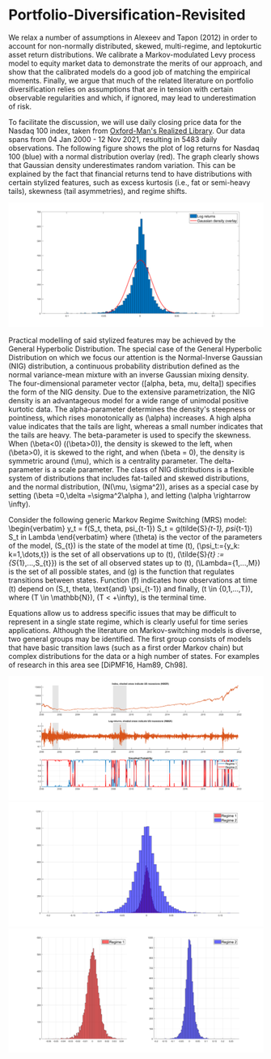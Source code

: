 # Portfolio-Diversification-Revisited
We relax a number of assumptions in Alexeev and Tapon (2012) in order to account for non-normally distributed, skewed, multi-regime, and leptokurtic asset return distributions. We calibrate a Markov-modulated Levy process model to equity market data to demonstrate the merits of our approach, and show that the calibrated models do a good job of matching the empirical moments. Finally, we argue that much of the related literature on portfolio diversification relies on assumptions that are in tension with certain observable regularities and which, if ignored, may lead to underestimation of risk.

To facilitate the discussion, we will use daily closing price data for the Nasdaq 100 index, taken from [Oxford-Man's Realized Library](https://realized.oxford-man.ox.ac.uk). Our data spans from 04 Jan 2000 - 12 Nov 2021, resulting in 5483 daily observations. The following figure shows the plot of log returns for Nasdaq 100 (blue) with a normal distribution overlay (red). The graph clearly shows that Gaussian density underestimates random variation. This can be explained by the fact that financial returns tend to have distributions with certain stylized features, such as excess kurtosis (i.e., fat or semi-heavy tails), skewness (tail asymmetries), and regime shifts.

![Log returns for Nasdaq 100 (blue) with normal distribution overlay (red)](images/img0.png)

Practical modelling of said stylized features may be achieved by the General Hyperbolic Distribution. The special case of the General Hyperbolic Distribution on which we focus our attention is the Normal-Inverse Gaussian (NIG) distribution, a continuous probability distribution defined as the normal variance-mean mixture with an inverse Gaussian mixing density. The four-dimensional parameter vector \([alpha, beta, mu, delta]\) specifies the form of the NIG density. Due to the extensive parametrization, the NIG density is an advantageous model for a wide range of unimodal positive kurtotic data. The alpha-parameter determines the density's steepness or pointiness, which rises monotonically as \(\alpha\) increases. A high alpha value indicates that the tails are light, whereas a small number indicates that the tails are heavy. The beta-parameter is used to specify the skewness. When \(\beta<0\) (\(\beta>0\)), the density is skewed to the left, when \(\beta>0\), it is skewed to the right, and when \(\beta = 0\), the density is symmetric around \(\mu\), which is a centrality parameter. The delta-parameter is a scale parameter. The class of NIG distributions is a flexible system of distributions that includes fat-tailed and skewed distributions, and the normal distribution, \(N(\mu, \sigma^2)\), arises as a special case by setting  \(\beta =0,\delta =\sigma^2\alpha \), and letting \(\alpha \rightarrow \infty\).

Consider the following generic Markov Regime Switching (MRS) model:
\begin{verbatim}
y_t = f(S_t, theta, psi_{t-1})
S_t = g(tilde{S}_{t-1}, psi_{t-1})
S_t in Lambda
\end{verbatim}
where \(\theta\) is the vector of the parameters of the model, \(S_{t}\) is the state of the model at time \(t\), \(\psi_t:=\{y_k: k=1,\dots,t\}\) is the set of all observations up to \(t\), \(\tilde{S}_{t} := \{S_{1},...,S_{t}\}\) is the set of all observed states up to \(t\), \(\Lambda=\{1,...,M\}\) is the set of all possible states, and \(g\) is the function that regulates transitions between states. Function \(f\) indicates how observations at time \(t\) depend on \(S_t, theta, \text{and} \psi_{t-1}\) and finally, \(t \in \{0,1,...,T\}\), where \(T \in \mathbb{N}\), \(T < +\infty\), is the terminal time.

Equations allow us to address specific issues that may be difficult to represent in a single state regime, which is clearly useful for time series applications. Although the literature on Markov-switching models is diverse, two general groups may be identified. The first group consists of models that have basic transition laws (such as a first order Markov chain) but complex distributions for the data or a high number of states. For examples of research in this area see [DiPMF16, Ham89, Ch98].

<img src="images/img1.png" alt="NASDAQ close prices, log returns, and regimes" width="900"/>
<img src="images/img2.png" alt="NASDAQ regimes" width="900"/>
<img src="images/img3.png" alt="NASDAQ regimes" width="900"/>

